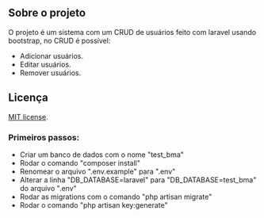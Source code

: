 ## Sobre o projeto

O projeto é um sistema com um CRUD de usuários feito com laravel usando bootstrap, no CRUD é possível:

- Adicionar usuários.
- Editar usuários.
- Remover usuários.

## Licença
[MIT license](https://opensource.org/licenses/MIT).


### Primeiros passos:
- Criar um banco de dados com o nome "test_bma"
- Rodar o comando "composer install"
- Renomear o arquivo ".env.example" para ".env"
- Alterar a linha "DB_DATABASE=laravel" para "DB_DATABASE=test_bma" do arquivo ".env"
- Rodar as migrations com o comando "php artisan migrate"
- Rodar o comando "php artisan key:generate"